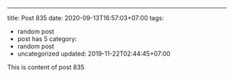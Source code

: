 ---
title: Post 835
date: 2020-09-13T16:57:03+07:00
tags:
  - random post
  - post has 5
category:
  - random post
  - uncategorized
updated: 2019-11-22T02:44:45+07:00

This is content of post 835